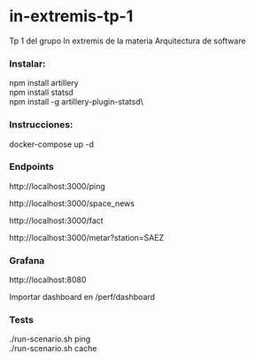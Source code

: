 # in-extremis-tp-1
Tp 1 del grupo In extremis de la materia Arquitectura de software

### Instalar:
npm install artillery\
npm install statsd\
npm install -g artillery-plugin-statsd\

### Instrucciones:

docker-compose up -d

### Endpoints

http://localhost:3000/ping

http://localhost:3000/space_news

http://localhost:3000/fact

http://localhost:3000/metar?station=SAEZ

### Grafana
http://localhost:8080

Importar dashboard en /perf/dashboard

### Tests

./run-scenario.sh ping\
./run-scenario.sh cache